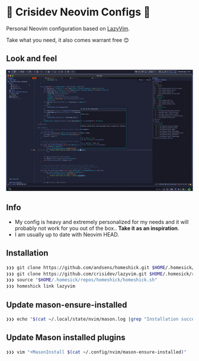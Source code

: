 # 🤟 Crisidev Neovim Configs 🤟

Personal Neovim configuration based on [LazyVim](https://www.lazyvim.org/).

Take what you need, it also comes warrant free 😊

## Look and feel

![Rust](rust.png)

## Info

* My config is heavy and extremely personalized for my needs and it will probably not work for
  you out of the box.. **Take it as an inspiration**.
* I am usually up to date with Neovim HEAD.

## Installation

```sh
❯❯❯ git clone https://github.com/andsens/homeshick.git $HOME/.homesick/repos/homeshick
❯❯❯ git clone https://github.com/crisidev/lazyvim.git $HOME/.homesick/repos/lazyvim
❯❯❯ source "$HOME/.homesick/repos/homeshick/homeshick.sh"
❯❯❯ homeshick link lazyvim
```

## Update mason-ensure-installed

```sh
❯❯❯ echo "$(cat ~/.local/state/nvim/mason.log |grep "Installation succee" |awk -F'for Package' '{print $2}' |sed 's/(name=//g'| sed 's/)//g' | sort -u |xargs)" > ~/.config/nvim/mason-ensure-installed
```

## Update Mason installed plugins

```sh
❯❯❯ vim "+MasonInstall $(cat ~/.config/nvim/mason-ensure-installed)"
```
```

